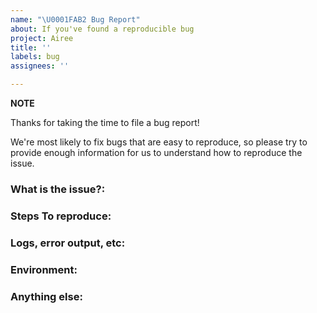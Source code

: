 ```yaml
---
name: "\U0001FAB2 Bug Report"
about: If you've found a reproducible bug
project: Airee
title: ''
labels: bug
assignees: ''

---
```


**NOTE**

Thanks for taking the time to file a bug report!

We're most likely to fix bugs that are easy to reproduce, so please try
to provide enough information for us to understand how to reproduce the
issue. 

<!--
Note: Please search to see if an issue already exists for the bug you encountered.
-->

### What is the issue?:
<!-- A concise description of what you're experiencing. -->

### Steps To reproduce:
<!--
Example: steps to reproduce the behavior:
1. In this environment...
2. With this config...
3. Run '...'
4. See error...
-->

### Logs, error output, etc:
<!--
Please paste plain text of logs/error output
-->
### Environment:
<!--
Example:
- OS: Ubuntu 20.04
- Node: 13.14.0
- npm: 7.6.3
-->

### Anything else:
<!--
Links? References? Anything that will give us more context about the issue that you are encountering!
-->
